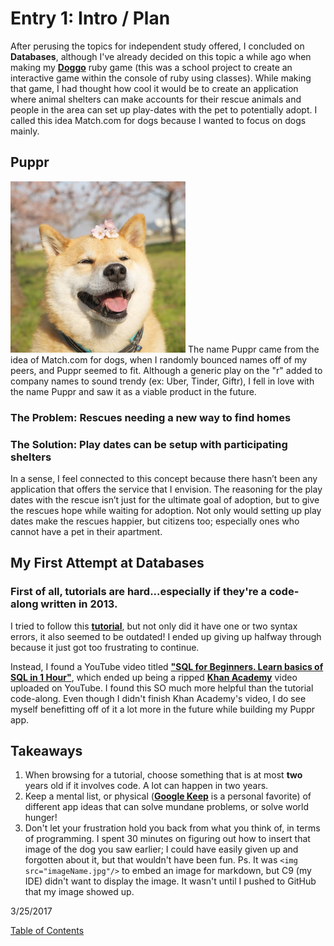 # Entry 1: Intro / Plan

After perusing the topics for independent study offered, I concluded on **Databases**, although I've already decided on this topic a while ago when making my **[Doggo](https://github.com/josuemoran/doggo)** ruby game (this was a school project to create an interactive game within the console of ruby using classes). While making that game, I had thought how cool it would be to create an application where animal shelters can make accounts for their rescue animals and people in the area can set up play-dates with the pet to potentially adopt. I called this idea Match.com for dogs because I wanted to focus on dogs mainly.


## Puppr

<img src="../images/doggo2.jpg"/>
The name Puppr came from the idea of Match.com for dogs, when I randomly bounced names off of my peers, and Puppr seemed to fit. Although a generic play on the "r" added to company names to sound trendy (ex: Uber, Tinder, Giftr), I fell in love with the name Puppr and saw it as a viable product in the future.

### The Problem: Rescues needing a new way to find homes

### The Solution: Play dates can be setup with participating shelters

In a sense, I feel connected to this concept because there hasn’t been any application that offers the service that I envision. The reasoning for the play dates with the rescue isn’t just for the ultimate goal of adoption, but to give the rescues hope while waiting for adoption. Not only would setting up play dates make the rescues happier, but citizens too; especially ones who cannot have a pet in their apartment.  


## My First Attempt at Databases

### First of all, tutorials are hard...especially if they're a code-along written in 2013.

I tried to follow this **[tutorial](http://mherman.org/blog/2013/06/08/designing-with-class-sinatra-plus-postgresql-plus-heroku/#.WNcu9Tvys2w)**, but not only did it have one or two syntax errors, it also seemed to be outdated! I ended up giving up halfway through because it just got too frustrating to continue. 

Instead, I found a YouTube video titled **["SQL for Beginners. Learn basics of SQL in 1 Hour"](https://www.youtube.com/watch?v=7Vtl2WggqOg)**, which ended up being a ripped **[Khan Academy](https://www.khanacademy.org/computing/computer-programming/sql)** video uploaded on YouTube. I found this SO much more helpful than the tutorial code-along. Even though I didn't finish Khan Academy's video, I do see myself benefitting off of it a lot more in the future while building my Puppr app.

## Takeaways

1. When browsing for a tutorial, choose something that is at most **two** years old if it involves code. A lot can happen in two years.
2. Keep a mental list, or physical (**[Google Keep](https://keep.google.com/)** is a personal favorite) of different app ideas that can solve mundane problems, or solve world hunger!
3. Don't let your frustration hold you back from what you think of, in terms of programming. I spent 30 minutes on figuring out how to insert that image of the dog you saw earlier; I could have easily given up and forgotten about it, but that wouldn't have been fun. 
Ps. It was `<img src="imageName.jpg"/>` to embed an image for markdown, but C9 (my IDE) didn't want to display the image. It wasn't until I pushed to GitHub that my image showed up.   

3/25/2017
<!--[Next](entry02.md)-->

[Table of Contents](../README.md)
